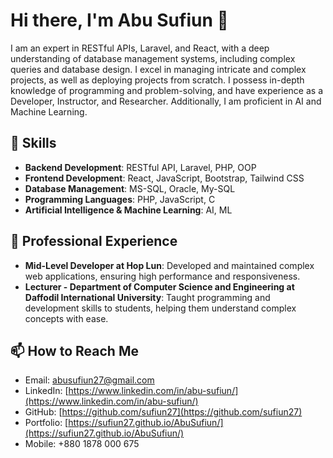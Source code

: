 # Hi there, I'm Abu Sufiun 👋

I am an expert in RESTful APIs, Laravel, and React, with a deep understanding of database management systems, including complex queries and database design. I excel in managing intricate and complex projects, as well as deploying projects from scratch. I possess in-depth knowledge of programming and problem-solving, and have experience as a Developer, Instructor, and Researcher. Additionally, I am proficient in AI and Machine Learning.

## 🚀 Skills

- **Backend Development**: RESTful API, Laravel, PHP, OOP
- **Frontend Development**: React, JavaScript, Bootstrap, Tailwind CSS
- **Database Management**: MS-SQL, Oracle, My-SQL
- **Programming Languages**: PHP, JavaScript, C
- **Artificial Intelligence & Machine Learning**: AI, ML


## 💼 Professional Experience

- **Mid-Level Developer at Hop Lun**: Developed and maintained complex web applications, ensuring high performance and responsiveness.
- **Lecturer - Department of Computer Science and Engineering at Daffodil International University**: Taught programming and development skills to students, helping them understand complex concepts with ease.


## 📫 How to Reach Me

- Email: [abusufiun27@gmail.com](mailto:abusufiun27@gmail.com)
- LinkedIn: [https://www.linkedin.com/in/abu-sufiun/](https://www.linkedin.com/in/abu-sufiun/)
- GitHub: [https://github.com/sufiun27](https://github.com/sufiun27)
- Portfolio: [https://sufiun27.github.io/AbuSufiun/](https://sufiun27.github.io/AbuSufiun/)
- Mobile: +880 1878 000 675

